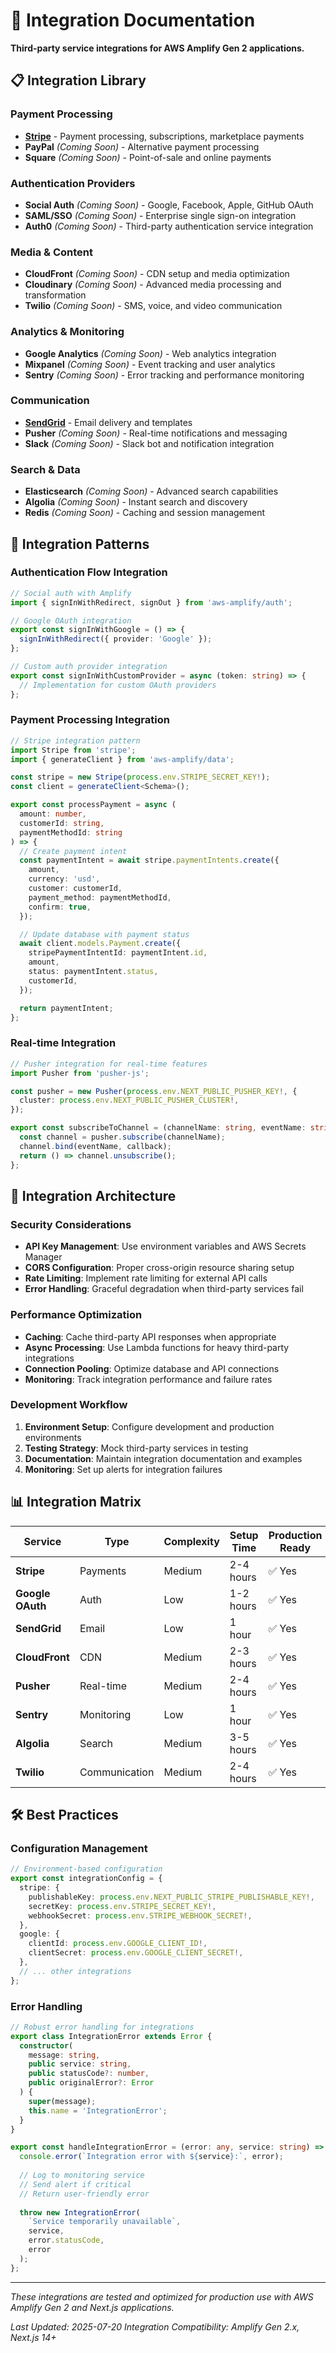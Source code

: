 # 🔗 Integration Documentation

**Third-party service integrations for AWS Amplify Gen 2 applications.**

## 📋 Integration Library

### Payment Processing
- **[Stripe](./stripe.md)** - Payment processing, subscriptions, marketplace payments
- **PayPal** *(Coming Soon)* - Alternative payment processing
- **Square** *(Coming Soon)* - Point-of-sale and online payments

### Authentication Providers
- **Social Auth** *(Coming Soon)* - Google, Facebook, Apple, GitHub OAuth
- **SAML/SSO** *(Coming Soon)* - Enterprise single sign-on integration
- **Auth0** *(Coming Soon)* - Third-party authentication service integration

### Media & Content
- **CloudFront** *(Coming Soon)* - CDN setup and media optimization
- **Cloudinary** *(Coming Soon)* - Advanced media processing and transformation
- **Twilio** *(Coming Soon)* - SMS, voice, and video communication

### Analytics & Monitoring
- **Google Analytics** *(Coming Soon)* - Web analytics integration
- **Mixpanel** *(Coming Soon)* - Event tracking and user analytics
- **Sentry** *(Coming Soon)* - Error tracking and performance monitoring

### Communication
- **[SendGrid](./sendgrid.md)** - Email delivery and templates
- **Pusher** *(Coming Soon)* - Real-time notifications and messaging
- **Slack** *(Coming Soon)* - Slack bot and notification integration

### Search & Data
- **Elasticsearch** *(Coming Soon)* - Advanced search capabilities
- **Algolia** *(Coming Soon)* - Instant search and discovery
- **Redis** *(Coming Soon)* - Caching and session management

## 🎯 Integration Patterns

### Authentication Flow Integration
```typescript
// Social auth with Amplify
import { signInWithRedirect, signOut } from 'aws-amplify/auth';

// Google OAuth integration
export const signInWithGoogle = () => {
  signInWithRedirect({ provider: 'Google' });
};

// Custom auth provider integration
export const signInWithCustomProvider = async (token: string) => {
  // Implementation for custom OAuth providers
};
```

### Payment Processing Integration
```typescript
// Stripe integration pattern
import Stripe from 'stripe';
import { generateClient } from 'aws-amplify/data';

const stripe = new Stripe(process.env.STRIPE_SECRET_KEY!);
const client = generateClient<Schema>();

export const processPayment = async (
  amount: number,
  customerId: string,
  paymentMethodId: string
) => {
  // Create payment intent
  const paymentIntent = await stripe.paymentIntents.create({
    amount,
    currency: 'usd',
    customer: customerId,
    payment_method: paymentMethodId,
    confirm: true,
  });

  // Update database with payment status
  await client.models.Payment.create({
    stripePaymentIntentId: paymentIntent.id,
    amount,
    status: paymentIntent.status,
    customerId,
  });

  return paymentIntent;
};
```

### Real-time Integration
```typescript
// Pusher integration for real-time features
import Pusher from 'pusher-js';

const pusher = new Pusher(process.env.NEXT_PUBLIC_PUSHER_KEY!, {
  cluster: process.env.NEXT_PUBLIC_PUSHER_CLUSTER!,
});

export const subscribeToChannel = (channelName: string, eventName: string, callback: Function) => {
  const channel = pusher.subscribe(channelName);
  channel.bind(eventName, callback);
  return () => channel.unsubscribe();
};
```

## 🔧 Integration Architecture

### Security Considerations
- **API Key Management**: Use environment variables and AWS Secrets Manager
- **CORS Configuration**: Proper cross-origin resource sharing setup
- **Rate Limiting**: Implement rate limiting for external API calls
- **Error Handling**: Graceful degradation when third-party services fail

### Performance Optimization
- **Caching**: Cache third-party API responses when appropriate
- **Async Processing**: Use Lambda functions for heavy third-party integrations
- **Connection Pooling**: Optimize database and API connections
- **Monitoring**: Track integration performance and failure rates

### Development Workflow
1. **Environment Setup**: Configure development and production environments
2. **Testing Strategy**: Mock third-party services in testing
3. **Documentation**: Maintain integration documentation and examples
4. **Monitoring**: Set up alerts for integration failures

## 📊 Integration Matrix

| Service | Type | Complexity | Setup Time | Production Ready |
|---------|------|------------|------------|------------------|
| **Stripe** | Payments | Medium | 2-4 hours | ✅ Yes |
| **Google OAuth** | Auth | Low | 1-2 hours | ✅ Yes |
| **SendGrid** | Email | Low | 1 hour | ✅ Yes |
| **CloudFront** | CDN | Medium | 2-3 hours | ✅ Yes |
| **Pusher** | Real-time | Medium | 2-4 hours | ✅ Yes |
| **Sentry** | Monitoring | Low | 1 hour | ✅ Yes |
| **Algolia** | Search | Medium | 3-5 hours | ✅ Yes |
| **Twilio** | Communication | Medium | 2-4 hours | ✅ Yes |

## 🛠️ Best Practices

### Configuration Management
```typescript
// Environment-based configuration
export const integrationConfig = {
  stripe: {
    publishableKey: process.env.NEXT_PUBLIC_STRIPE_PUBLISHABLE_KEY!,
    secretKey: process.env.STRIPE_SECRET_KEY!,
    webhookSecret: process.env.STRIPE_WEBHOOK_SECRET!,
  },
  google: {
    clientId: process.env.GOOGLE_CLIENT_ID!,
    clientSecret: process.env.GOOGLE_CLIENT_SECRET!,
  },
  // ... other integrations
};
```

### Error Handling
```typescript
// Robust error handling for integrations
export class IntegrationError extends Error {
  constructor(
    message: string,
    public service: string,
    public statusCode?: number,
    public originalError?: Error
  ) {
    super(message);
    this.name = 'IntegrationError';
  }
}

export const handleIntegrationError = (error: any, service: string) => {
  console.error(`Integration error with ${service}:`, error);
  
  // Log to monitoring service
  // Send alert if critical
  // Return user-friendly error
  
  throw new IntegrationError(
    `Service temporarily unavailable`,
    service,
    error.statusCode,
    error
  );
};
```

---

*These integrations are tested and optimized for production use with AWS Amplify Gen 2 and Next.js applications.*

*Last Updated: 2025-07-20*
*Integration Compatibility: Amplify Gen 2.x, Next.js 14+*